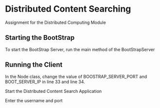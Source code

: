 # Distributed Content Searching

Assignment for the Distributed Computing Module

## Starting the BootStrap
To start the BootStrap Server, run the main method of the BootStrapServer 

## Running the Client

In the Node class, change the value of BOOSTRAP_SERVER_PORT and BOOT_SERVER_IP in line 33 and line 34.

Start the Distributed Content Search Application

Enter the username and port